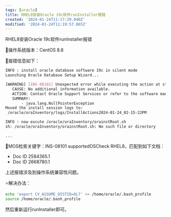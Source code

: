 ```yaml
---
tags: [oracle]
title: RHEL8安装Oracle 19c软件runInstaller报错
created: '2024-01-24T11:17:29.040Z'
modified: '2024-01-24T11:19:57.865Z'
---
```



RHEL8安装Oracle 19c软件runInstaller报错

:duck:操作系统版本：CentOS 8.8

:frog:报错信息如下：
```bash
INFO : install oracle database software 19c in silent mode
Launching Oracle Database Setup Wizard...

[WARNING] [INS-08101] Unexpected error while executing the action at state: 'supportedOSCheck'
   CAUSE: No additional information available.
   ACTION: Contact Oracle Support Services or refer to the software manual.
   SUMMARY:
       - java.lang.NullPointerException
Moved the install session logs to:
 /oracle/oraInventory/logs/InstallActions2024-01-24_02-15-22PM

INFO : now excute /oracle/oraInventory/orainstRoot.sh
sh: /oracle/oraInventory/orainstRoot.sh: No such file or directory

...
```

:lion:MOS检索关键字：INS-08101 supportedOSCheck RHEL8，匹配到如下文档：
- Doc ID 2584365.1
- Doc ID 2668780.1

上述报错涉及到操作系统兼容性问题。

:star:解决办法：
```bash
echo 'export CV_ASSUME_DISTID=OL7' >> /home/oracle/.bash_profile 
source /home/oracle/.bash_profile 
```
然后重新运行runInstaller即可。
